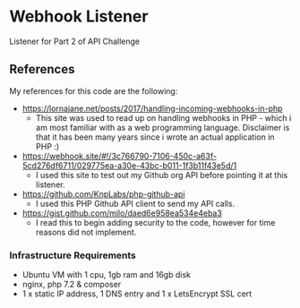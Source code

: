 # Webhook Listener
Listener for Part 2 of API Challenge

## References
My references for this code are the following:
- https://lornajane.net/posts/2017/handling-incoming-webhooks-in-php
  - This site was used to read up on handling webhooks in PHP - which i am most familiar with as a web programming language. Disclaimer is that it has been many years since i wrote an actual application in PHP :) 
- https://webhook.site/#!/3c766790-7106-450c-a63f-5cd276df6711/029775ea-a30e-43bc-b011-1f3b11f43e5d/1
  - I used this site to test out my Github org API before pointing it at this listener.
- https://github.com/KnpLabs/php-github-api
  - I used this PHP Github API client to send my API calls.
- https://gist.github.com/milo/daed6e958ea534e4eba3
  - I read this to begin adding security to the code, however for time reasons did not implement.

### Infrastructure Requirements
- Ubuntu VM with 1 cpu, 1gb ram and 16gb disk
- nginx, php 7.2 & composer
- 1 x static IP address, 1 DNS entry and 1 x LetsEncrypt SSL cert
